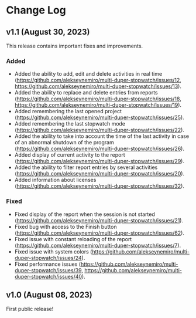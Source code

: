 # Change Log

## v1.1 (August 30, 2023)

This release contains important fixes and improvements.

### Added

* Added the ability to add, edit and delete activities in real time (https://github.com/alekseynemiro/multi-duper-stopwatch/issues/12, https://github.com/alekseynemiro/multi-duper-stopwatch/issues/13).
* Added the ability to replace and delete entries from reports (https://github.com/alekseynemiro/multi-duper-stopwatch/issues/18, https://github.com/alekseynemiro/multi-duper-stopwatch/issues/19).
* Added remembering the last opened project (https://github.com/alekseynemiro/multi-duper-stopwatch/issues/25).
* Added remembering the last stopwatch mode (https://github.com/alekseynemiro/multi-duper-stopwatch/issues/22).
* Added the ability to take into account the time of the last activity in case of an abnormal shutdown of the program (https://github.com/alekseynemiro/multi-duper-stopwatch/issues/26).
* Added display of current activity to the report (https://github.com/alekseynemiro/multi-duper-stopwatch/issues/29).
* Added the ability to filter report entries by several activities (https://github.com/alekseynemiro/multi-duper-stopwatch/issues/20).
* Added information about licenses (https://github.com/alekseynemiro/multi-duper-stopwatch/issues/32).

### Fixed

* Fixed display of the report when the session is not started (https://github.com/alekseynemiro/multi-duper-stopwatch/issues/21).
* Fixed bug with access to the Finish button (https://github.com/alekseynemiro/multi-duper-stopwatch/issues/62).
* Fixed issue with constant reloading of the report (https://github.com/alekseynemiro/multi-duper-stopwatch/issues/7).
* Fixed issue with system colors (https://github.com/alekseynemiro/multi-duper-stopwatch/issues/24).
* Fixed performance issues (https://github.com/alekseynemiro/multi-duper-stopwatch/issues/39, https://github.com/alekseynemiro/multi-duper-stopwatch/issues/40).

## v1.0 (August 08, 2023)

First public release!
